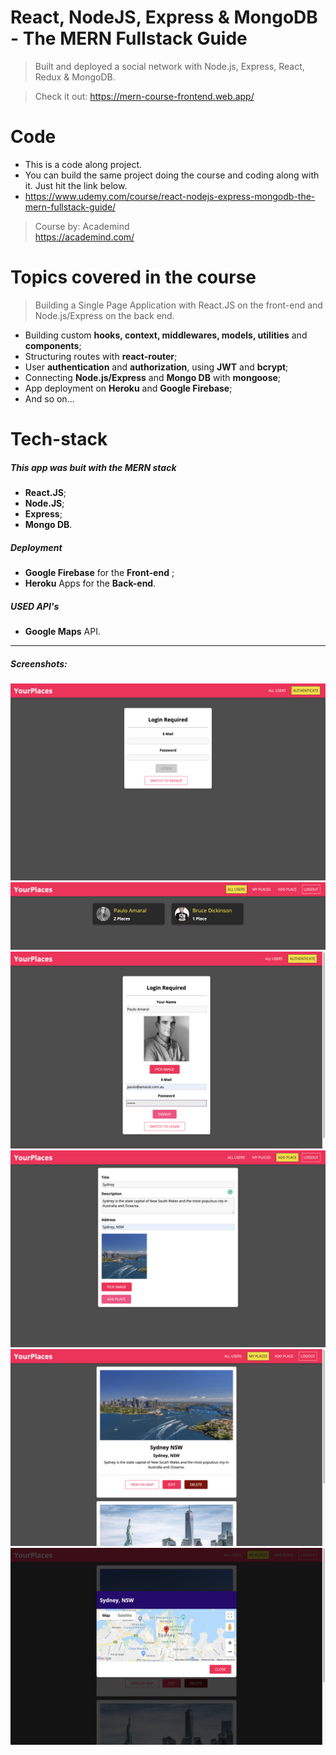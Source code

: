 # React, NodeJS, Express & MongoDB - The MERN Fullstack Guide

> Built and deployed a social network with Node.js, Express, React, Redux & MongoDB.

> Check it out: https://mern-course-frontend.web.app/

# Code

- This is a code along project.
- You can build the same project doing the course and coding along with it. Just hit the link below.
- https://www.udemy.com/course/react-nodejs-express-mongodb-the-mern-fullstack-guide/

> Course by: Academind\
> https://academind.com/

# Topics covered in the course

> Building a Single Page Application with React.JS on the front-end and Node.js/Express on the back end.

- Building custom **hooks, context, middlewares, models, utilities** and **components**;
- Structuring routes with **react-router**;
- User **authentication** and **authorization**, using **JWT** and **bcrypt**;
- Connecting **Node.js/Express** and **Mongo DB** with **mongoose**;
- App deployment on **Heroku** and **Google Firebase**;
- And so on...

# Tech-stack

##### This app was buit with the MERN stack

- **React.JS**;
- **Node.JS**;
- **Express**;
- **Mongo DB**.

##### Deployment

- **Google Firebase** for the **Front-end** ;
- **Heroku** Apps for the **Back-end**.

##### USED API's

- **Google Maps** API.

---

##### Screenshots:

![view 1](/app_screenshots/1.png)
![view 2](/app_screenshots/2.png)
![view 3](/app_screenshots/3.png)
![view 4](/app_screenshots/4.png)
![view 5](/app_screenshots/5.png)
![view 6](/app_screenshots/6.png)
